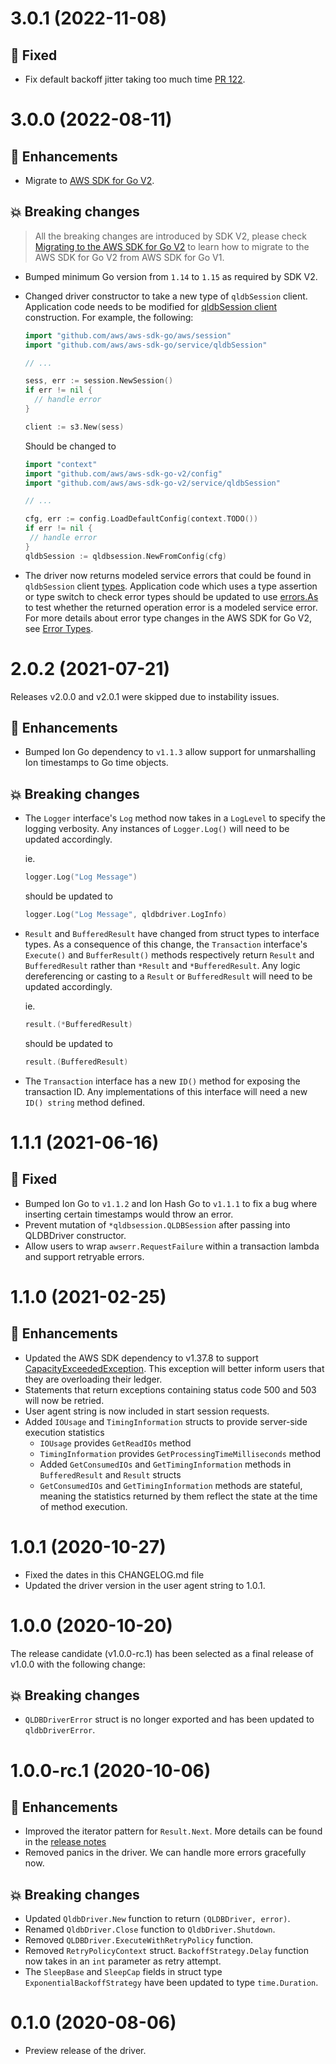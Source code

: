 # 3.0.1 (2022-11-08)

## :bug: Fixed

* Fix default backoff jitter taking too much time [PR 122](https://github.com/awslabs/amazon-qldb-driver-go/pull/122).

# 3.0.0 (2022-08-11)

## :tada: Enhancements

* Migrate to [AWS SDK for Go V2](https://github.com/aws/aws-sdk-go-v2).

## :boom: Breaking changes

> All the breaking changes are introduced by SDK V2, please check [Migrating to the AWS SDK for Go V2](https://aws.github.io/aws-sdk-go-v2/docs/migrating/) to learn how to migrate to the AWS SDK for Go V2 from AWS SDK for Go V1.

* Bumped minimum Go version from `1.14` to `1.15` as required by SDK V2. 
* Changed driver constructor to take a new type of `qldbSession` client. Application code needs to be modified for [qldbSession client]( https://pkg.go.dev/github.com/aws/aws-sdk-go-v2/service/qldbsession) construction.
  For example, the following:
  ```go
  import "github.com/aws/aws-sdk-go/aws/session"
  import "github.com/aws/aws-sdk-go/service/qldbSession"

  // ...

  sess, err := session.NewSession()
  if err != nil {
	// handle error
  }

  client := s3.New(sess)
  ```

  Should be changed to

   ```go
  import "context"
  import "github.com/aws/aws-sdk-go-v2/config"
  import "github.com/aws/aws-sdk-go-v2/service/qldbSession"

  // ...

  cfg, err := config.LoadDefaultConfig(context.TODO())
  if err != nil {
	// handle error
  }
  qldbSession := qldbsession.NewFromConfig(cfg) 
   ```
* The driver now returns modeled service errors that could be found in `qldbSession` client [types](https://pkg.go.dev/github.com/aws/aws-sdk-go-v2/service/qldbsession/types). Application code which uses a type assertion or type switch to check error types should be updated to use [errors.As](https://pkg.go.dev/errors#As) to test whether the returned operation error is a modeled service error. For more details about error type changes in the AWS SDK for Go V2, see [Error Types](https://aws.github.io/aws-sdk-go-v2/docs/migrating/#errors-types).


# 2.0.2 (2021-07-21)

Releases v2.0.0 and v2.0.1 were skipped due to instability issues.

## :tada: Enhancements

* Bumped Ion Go dependency to `v1.1.3` allow support for unmarshalling Ion timestamps to Go time objects.

## :boom: Breaking changes

* The `Logger` interface's `Log` method now takes in a `LogLevel` to specify the logging verbosity. Any instances of `Logger.Log()` will need to be updated accordingly.

    ie.
    ```go
    logger.Log("Log Message")
    ```

    should be updated to

    ```go
    logger.Log("Log Message", qldbdriver.LogInfo)
    ```

* `Result` and `BufferedResult` have changed from struct types to interface types. As a consequence of this change, the `Transaction` interface's `Execute()` and `BufferResult()` methods respectively return `Result` and `BufferedResult` rather than `*Result` and `*BufferedResult`. Any logic dereferencing or casting to a `Result` or `BufferedResult` will need to be updated accordingly.

    ie.
    ```go
    result.(*BufferedResult)
    ```

    should be updated to

    ```go
    result.(BufferedResult)
    ```

* The `Transaction` interface has a new `ID()` method for exposing the transaction ID. Any implementations of this interface will need a new `ID() string` method defined.

# 1.1.1 (2021-06-16)

## :bug: Fixed

* Bumped Ion Go to `v1.1.2` and Ion Hash Go to `v1.1.1` to fix a bug where inserting certain timestamps would throw an error.
* Prevent mutation of `*qldbsession.QLDBSession` after passing into QLDBDriver constructor.
* Allow users to wrap `awserr.RequestFailure` within a transaction lambda and support retryable errors.

# 1.1.0 (2021-02-25)

## :tada: Enhancements

* Updated the AWS SDK dependency to v1.37.8 to support [CapacityExceededException](https://docs.aws.amazon.com/qldb/latest/developerguide/driver-errors.html). This exception will better inform users that they are overloading their ledger.
* Statements that return exceptions containing status code 500 and 503 will now be retried.
* User agent string is now included in start session requests.
* Added `IOUsage` and `TimingInformation` structs to provide server-side execution statistics
    * `IOUsage` provides `GetReadIOs` method
    * `TimingInformation` provides `GetProcessingTimeMilliseconds` method
    * Added `GetConsumedIOs` and `GetTimingInformation` methods in `BufferedResult` and `Result` structs
    * `GetConsumedIOs` and `GetTimingInformation` methods are stateful, meaning the statistics returned by them reflect the state at the time of method execution.

# 1.0.1 (2020-10-27)

* Fixed the dates in this CHANGELOG.md file
* Updated the driver version in the user agent string to 1.0.1.

# 1.0.0 (2020-10-20)

The release candidate (v1.0.0-rc.1) has been selected as a final release of v1.0.0 with the following change:

## :boom: Breaking changes

* `QLDBDriverError` struct is no longer exported and has been updated to `qldbDriverError`.

# 1.0.0-rc.1 (2020-10-06)

## :tada: Enhancements

* Improved the iterator pattern for `Result.Next`. More details can be found in the [release notes](https://github.com/awslabs/amazon-qldb-driver-go/releases/tag/v1.0.0-rc.1)
* Removed panics in the driver. We can handle more errors gracefully now.
  
## :boom: Breaking changes

* Updated `QldbDriver.New` function to return `(QLDBDriver, error)`.
* Renamed `QldbDriver.Close` function to `QldbDriver.Shutdown`.
* Removed `QLDBDriver.ExecuteWithRetryPolicy` function.
* Removed `RetryPolicyContext` struct. `BackoffStrategy.Delay` function now takes in an `int` parameter as retry attempt.
* The `SleepBase` and `SleepCap` fields in struct type `ExponentialBackoffStrategy` have been updated to type `time.Duration`.

# 0.1.0 (2020-08-06)

* Preview release of the driver.
